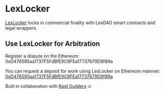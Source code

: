 # LexLocker

[LexLocker](https://github.com/lexDAO/LexLocker) locks in commercial finality with LexDAO smart contracts and legal wrappers.

## Use LexLocker for Arbitration

Register a dispute on the Ethereum: 0xD476595aa1737F5FdBfE9C8FEa17737679D9f89a

You can request a deposit for work using LexLocker on Ethereum mainnet: [0xD476595aa1737F5FdBfE9C8FEa17737679D9f89a](https://etherscan.io/address/0xD476595aa1737F5FdBfE9C8FEa17737679D9f89a#code)

Built in collaboration with [Raid Guilders](https://raidguild.org/) ⚔️
